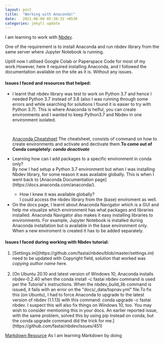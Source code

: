 ```yaml
---
layout: post
title:  "Working with Anaconda!"
date:   2021-06-08 05:38:32 +0530
categories: jekyll update
---
```


I am learning to work with [Nbdev](https://nbdev.fast.ai/). 

One of the requirement is to install Anaconda and run nbdev library from the same server where Jupyter Notebook is running.<br> 

Uptill now I utilised Google Colab or Paperspace Code for most of my work.However, here it required installing Anaconda, and I followed the documentation available on the site as it is. Without any issues. 

<h4>Issues I faced and resources that helped: </h4>

<ul>
<li>

I learnt that nbdev library was test to work on Python 3.7 and hence I needed Python 3.7 instead of 3.8 (also I was running through some errors and while searching for solutions I found it is easier to try with Python 3.7). This is where Anaconda is helful, you can create environments and I wanted to keep Python3.7 and Nbdev in one environment isolated.</li> 
  
<br>

[Anaconda Cheatsheet](https://kapeli.com/cheat_sheets/Conda.docset/Contents/Resources/Documents/index) 
The cheatsheet, consists of command on how to create environments and activate and dectivate them.**To come out of Conda completely: <em>conda deactivate</em>**
  


<li>
Learning how can I add packages to a specific environment in conda only?<br>By now I had setup a Python 3.7 environment but when I was installing Nbdev library, for some reason it was available globally. This is when I went back to [Anaconda Documentation page] (https://docs.anaconda.com/anaconda/). 

</li>
  
<ul>

<li>How I knew it was available globally?<br>I could access the nbdev library from the (base) enviroment as well.</li>

</ul>

<li>On the docs page, I learnt about Anaconda Navigator which is a GUI and help me visualize which environment has what packages and libraries installed. Anaconda Navigator also makes it easy installing libraries to environments. For example, Jupyter Notebook is installed during Anaconda installation but is available in the base environment only. When a new enviroment is created it has to be added separately. </li>

</ul>  

<h4>Issues I faced during working with Nbdev tutorial:</h4>

<ol>

<li>[Settings.ini](https://github.com/fastai/nbdev/blob/master/settings.ini) need to be updated with Copyright field, solution that worked was <em>copying author name</em> here. </li> 
<br>
<li>[On Ubuntu 20.10 and latest version of Windows 10, Anaconda installs nbdev-0.2.40 when the conda install -c fastai nbdev command is used per the Tutorial's instructions. When the nbdev_build_lib command is issued, it fails with an error on the "docs/_data/topnav.yml" file.To fix this (on Ubuntu), I had to force Anaconda to upgrade to the latest version of nbdev (1.1.13) with this command: conda upgrade -c fastai nbdev. I suspect this will also fix things on Windows 10, too. You may wish to consider mentioning this in your docs. An earlier reported issue, with the same problem, solved this by using pip instead on conda, but the conda upgrade command did the trick for me.](https://github.com/fastai/nbdev/issues/451) </li>

</ol>

[Markdown Resource](https://www.markdownguide.org/basic-syntax/) As I am learning Markdown by doing

